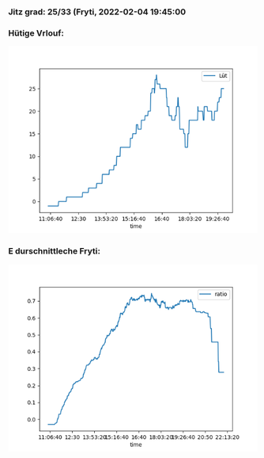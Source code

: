 ### Jitz grad: 25/33 (Fryti, 2022-02-04 19:45:00

### Hütige Vrlouf:
![Graph](Today.png)

### E durschnittleche Fryti:
![Graph](Fryti.png)